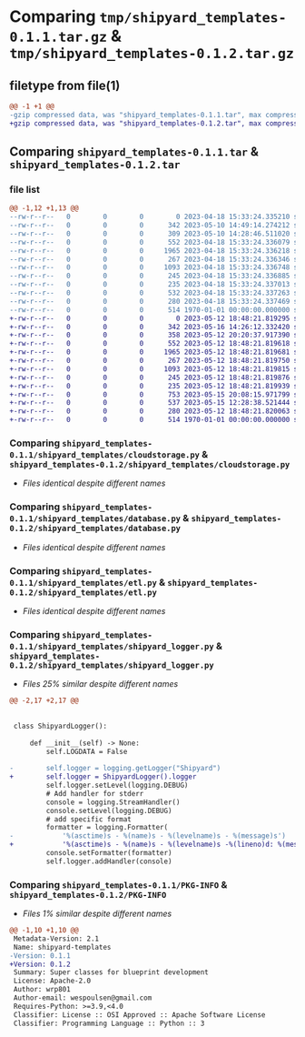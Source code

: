 # Comparing `tmp/shipyard_templates-0.1.1.tar.gz` & `tmp/shipyard_templates-0.1.2.tar.gz`

## filetype from file(1)

```diff
@@ -1 +1 @@
-gzip compressed data, was "shipyard_templates-0.1.1.tar", max compression
+gzip compressed data, was "shipyard_templates-0.1.2.tar", max compression
```

## Comparing `shipyard_templates-0.1.1.tar` & `shipyard_templates-0.1.2.tar`

### file list

```diff
@@ -1,12 +1,13 @@
--rw-r--r--   0        0        0        0 2023-04-18 15:33:24.335210 shipyard_templates-0.1.1/README.md
--rw-r--r--   0        0        0      342 2023-05-10 14:49:14.274212 shipyard_templates-0.1.1/pyproject.toml
--rw-r--r--   0        0        0      309 2023-05-10 14:28:46.511020 shipyard_templates-0.1.1/shipyard_templates/__init__.py
--rw-r--r--   0        0        0      552 2023-04-18 15:33:24.336079 shipyard_templates-0.1.1/shipyard_templates/cloudstorage.py
--rw-r--r--   0        0        0     1965 2023-04-18 15:33:24.336218 shipyard_templates-0.1.1/shipyard_templates/database.py
--rw-r--r--   0        0        0      267 2023-04-18 15:33:24.336346 shipyard_templates-0.1.1/shipyard_templates/datavisualization.py
--rw-r--r--   0        0        0     1093 2023-04-18 15:33:24.336748 shipyard_templates-0.1.1/shipyard_templates/etl.py
--rw-r--r--   0        0        0      245 2023-04-18 15:33:24.336885 shipyard_templates-0.1.1/shipyard_templates/messaging.py
--rw-r--r--   0        0        0      235 2023-04-18 15:33:24.337013 shipyard_templates-0.1.1/shipyard_templates/notebooks.py
--rw-r--r--   0        0        0      532 2023-04-18 15:33:24.337263 shipyard_templates-0.1.1/shipyard_templates/shipyard_logger.py
--rw-r--r--   0        0        0      280 2023-04-18 15:33:24.337469 shipyard_templates-0.1.1/shipyard_templates/spreadsheets.py
--rw-r--r--   0        0        0      514 1970-01-01 00:00:00.000000 shipyard_templates-0.1.1/PKG-INFO
+-rw-r--r--   0        0        0        0 2023-05-12 18:48:21.819295 shipyard_templates-0.1.2/README.md
+-rw-r--r--   0        0        0      342 2023-05-16 14:26:12.332420 shipyard_templates-0.1.2/pyproject.toml
+-rw-r--r--   0        0        0      358 2023-05-12 20:20:37.917390 shipyard_templates-0.1.2/shipyard_templates/__init__.py
+-rw-r--r--   0        0        0      552 2023-05-12 18:48:21.819618 shipyard_templates-0.1.2/shipyard_templates/cloudstorage.py
+-rw-r--r--   0        0        0     1965 2023-05-12 18:48:21.819681 shipyard_templates-0.1.2/shipyard_templates/database.py
+-rw-r--r--   0        0        0      267 2023-05-12 18:48:21.819750 shipyard_templates-0.1.2/shipyard_templates/datavisualization.py
+-rw-r--r--   0        0        0     1093 2023-05-12 18:48:21.819815 shipyard_templates-0.1.2/shipyard_templates/etl.py
+-rw-r--r--   0        0        0      245 2023-05-12 18:48:21.819876 shipyard_templates-0.1.2/shipyard_templates/messaging.py
+-rw-r--r--   0        0        0      235 2023-05-12 18:48:21.819939 shipyard_templates-0.1.2/shipyard_templates/notebooks.py
+-rw-r--r--   0        0        0      753 2023-05-15 20:08:15.971799 shipyard_templates-0.1.2/shipyard_templates/projectmanagement.py
+-rw-r--r--   0        0        0      537 2023-05-15 12:28:38.521444 shipyard_templates-0.1.2/shipyard_templates/shipyard_logger.py
+-rw-r--r--   0        0        0      280 2023-05-12 18:48:21.820063 shipyard_templates-0.1.2/shipyard_templates/spreadsheets.py
+-rw-r--r--   0        0        0      514 1970-01-01 00:00:00.000000 shipyard_templates-0.1.2/PKG-INFO
```

### Comparing `shipyard_templates-0.1.1/shipyard_templates/cloudstorage.py` & `shipyard_templates-0.1.2/shipyard_templates/cloudstorage.py`

 * *Files identical despite different names*

### Comparing `shipyard_templates-0.1.1/shipyard_templates/database.py` & `shipyard_templates-0.1.2/shipyard_templates/database.py`

 * *Files identical despite different names*

### Comparing `shipyard_templates-0.1.1/shipyard_templates/etl.py` & `shipyard_templates-0.1.2/shipyard_templates/etl.py`

 * *Files identical despite different names*

### Comparing `shipyard_templates-0.1.1/shipyard_templates/shipyard_logger.py` & `shipyard_templates-0.1.2/shipyard_templates/shipyard_logger.py`

 * *Files 25% similar despite different names*

```diff
@@ -2,17 +2,17 @@
 
 
 class ShipyardLogger():
 
     def __init__(self) -> None:
         self.LOGDATA = False
 
-        self.logger = logging.getLogger("Shipyard")
+        self.logger = ShipyardLogger().logger
         self.logger.setLevel(logging.DEBUG)
         # Add handler for stderr
         console = logging.StreamHandler()
         console.setLevel(logging.DEBUG)
         # add specific format
         formatter = logging.Formatter(
-            '%(asctime)s - %(name)s - %(levelname)s - %(message)s')
+            '%(asctime)s - %(name)s - %(levelname)s -%(lineno)d: %(message)s')
         console.setFormatter(formatter)
         self.logger.addHandler(console)
```

### Comparing `shipyard_templates-0.1.1/PKG-INFO` & `shipyard_templates-0.1.2/PKG-INFO`

 * *Files 1% similar despite different names*

```diff
@@ -1,10 +1,10 @@
 Metadata-Version: 2.1
 Name: shipyard-templates
-Version: 0.1.1
+Version: 0.1.2
 Summary: Super classes for blueprint development
 License: Apache-2.0
 Author: wrp801
 Author-email: wespoulsen@gmail.com
 Requires-Python: >=3.9,<4.0
 Classifier: License :: OSI Approved :: Apache Software License
 Classifier: Programming Language :: Python :: 3
```

